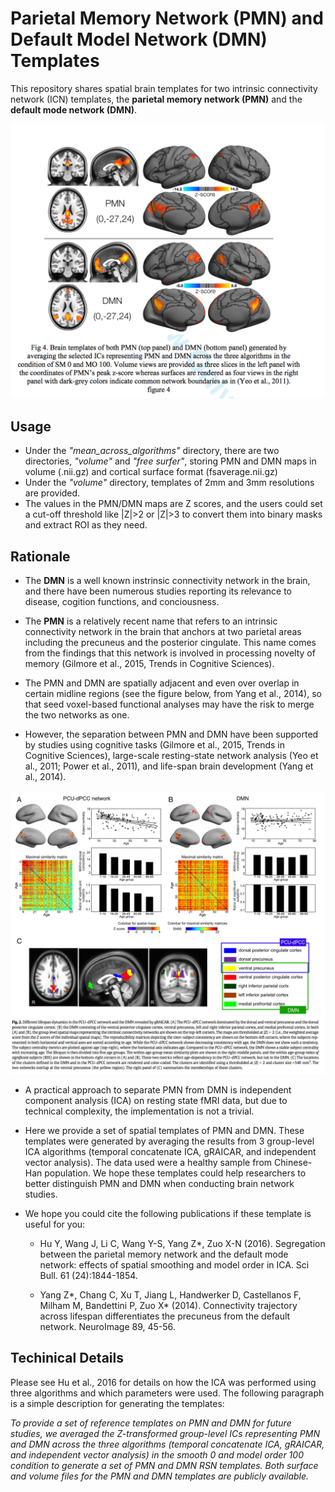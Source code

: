 

# Parietal Memory Network (PMN) and Default Model Network (DMN) Templates



This repository shares spatial brain templates for two intrinsic connectivity network (ICN) templates, the **parietal memory network (PMN)** and the **default mode network (DMN)**.

![fig_dmn_pmn_template](./fig_dmn_pmn_template.png)


## Usage

- Under the _"mean_across_algorithms"_ directory, there are two directories, _"volume"_ and _"free surfer"_, storing PMN and DMN maps in volume (.nii.gz) and cortical surface format (fsaverage.nii.gz)
- Under the _"volume"_ directory, templates of 2mm and 3mm resolutions are provided.
- The values in the PMN/DMN maps are Z scores, and the users could set a cut-off threshold like |Z|>2 or |Z|>3 to convert them into binary masks and extract ROI as they need.

## Rationale

- The **DMN** is a well known instrinsic connectivity network in the brain, and there have been numerous studies reporting its relevance to disease, cogition functions, and conciousness.
- The **PMN** is a relatively recent name that refers to an intrinsic connectivity network in the brain that anchors at two parietal areas including the precuneus and the posterior cingulate. This name comes from the findings that this network is involved in processing novelty of memory (Gilmore et al., 2015, Trends in Cognitive Sciences).
- The PMN and DMN are spatially adjacent and even over overlap in certain midline regions (see the figure below, from Yang et al., 2014), so that seed voxel-based functional analyses may have the risk to merge the two networks as one.

- However, the separation between PMN and DMN have been supported by studies using cognitive tasks  (Gilmore et al., 2015, Trends in Cognitive Sciences), large-scale resting-state network analysis (Yeo et al., 2011; Power et al., 2011), and life-span brain development (Yang et al., 2014).



![fig_pmn_dmn_lifespan](./fig_pmn_dmn_lifespan.png)

- A practical approach to separate PMN from DMN is independent component analysis (ICA) on resting state fMRI data, but due to technical complexity, the implementation is not a trivial. 

- Here we provide a set of spatial templates of PMN and DMN. These templates were generated by averaging the results from 3 group-level ICA algorithms (temporal concatenate ICA, gRAICAR, and independent vector analysis). The data used were a healthy sample from Chinese-Han population. We hope these templates could help researchers to better distinguish PMN and DMN when conducting brain network studies.

- We hope you could cite the following publications if these template is useful for you:

  - Hu Y, Wang J, Li C, Wang Y-S, Yang Z*, Zuo X-N (2016). Segregation
    between the parietal memory network and the default mode network: effects
    of spatial smoothing and model order in ICA. Sci Bull. 61 (24):1844-1854.

  - Yang Z*, Chang C, Xu T, Jiang L, Handwerker D, Castellanos F, Milham
    M, Bandettini P, Zuo X* (2014). Connectivity trajectory across lifespan
    differentiates the precuneus from the default network. NeuroImage 89, 45-56.



## Techinical Details

Please see Hu et al., 2016 for details on how the ICA was performed using three algorithms and which parameters were used. The following paragraph is a simple description for generating the templates:

_To provide a set of reference templates on PMN and DMN for future studies, we averaged the Z-transformed group-level ICs representing PMN and DMN across the three algorithms (temporal concatenate ICA, gRAICAR, and independent vector analysis) in the smooth 0 and model order 100 condition to generate a set of PMN and DMN RSN templates. Both surface and volume files for the PMN and DMN templates are publicly available._



